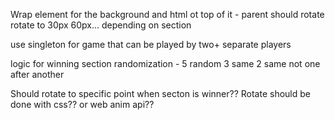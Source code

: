 Wrap element for the background and html ot top of it - parent should rotate
    rotate to 30px 60px... depending on section

use singleton for game that can be played by two+ separate players

logic for winning section randomization - 5 random 3 same 2 same not one after another

Should rotate to specific point when secton is winner??
Rotate should be done with css?? or web anim api??
